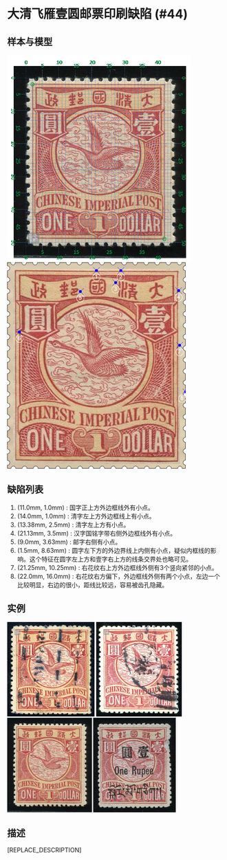 # 大清飞雁壹圆邮票印刷缺陷 (#44)

## 样本与模型
<img src="sampling.png" height=480/> <img src="model.png" height=480/>

## 缺陷列表
1. (11.0mm, 1.0mm) :  国字正上方外边框线外有小点。
1. (14.0mm, 1.0mm) :  清字左上方外边框线上有小点。
1. (13.38mm, 2.5mm) :  清字左上方有小点。
1. (21.13mm, 3.5mm) :  汉字国铭字带右侧外边框线外有小点。
1. (9.0mm, 3.63mm) :  邮字右侧有小点。
1. (1.5mm, 8.63mm) :  圆字左下方的外边界线上内侧有小点，疑似内框线的影响。这个特征在圆字左上方和壹字右上方的线条交界处也略可见。
1. (21.25mm, 10.25mm) :  右花纹右上方外边框线外侧有3个竖向紧邻的小点。
1. (22.0mm, 16.0mm) :  右花纹右方偏下，外边框线外侧有两个小点，左边一个比较明显，右边的很小，距线比较远，容易被齿孔隐藏。


## 实例
<img src="2012-05-27_00060143006A.jpg" height=220/> <img src="2013-08-19_00120792011A.jpg" height=220/> <img src="2014-07-21_00146298020A.jpg" height=220/> <img src="2014-08-17_00154000021A.jpg" height=220/> 


## 描述
[REPLACE_DESCRIPTION]
